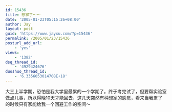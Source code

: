 ```yaml
---
id: 15436
title: 想家了～～
date: '2005-01-23T05:15:26+08:00'
author: Jay
layout: post
guid: 'https://www.jayxu.com/?p=15436'
permalink: /2005/01/23/15436
posturl_add_url:
    - 'yes'
views:
    - '1382'
dsq_thread_id:
    - '4929424676'
duoshuo_thread_id:
    - '6.3356053014708E+18'
---
```


大三上半学期，恐怕是我大学里最累的一个学期了。终于考完试了，但要帮实验室做点儿事，所以得晚10天才能回去，这几天突然有种想家的感觉，看来当我累了的时候只有家能给我一个回避工作的空间～